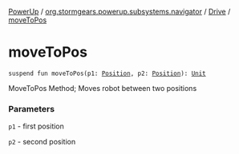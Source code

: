 [PowerUp](../../index.md) / [org.stormgears.powerup.subsystems.navigator](../index.md) / [Drive](index.md) / [moveToPos](./move-to-pos.md)

# moveToPos

`suspend fun moveToPos(p1: `[`Position`](../-position/index.md)`, p2: `[`Position`](../-position/index.md)`): `[`Unit`](https://kotlinlang.org/api/latest/jvm/stdlib/kotlin/-unit/index.html)

MoveToPos Method; Moves robot between two positions

### Parameters

`p1` - first position

`p2` - second position